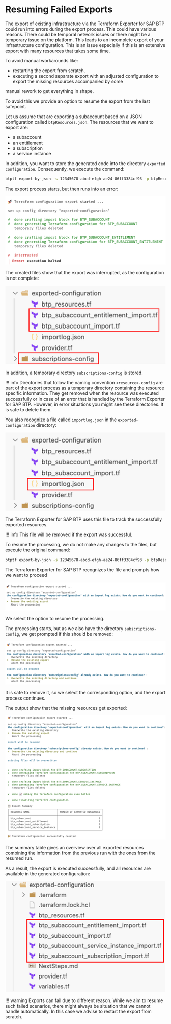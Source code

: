 # Resuming Failed Exports

The export of existing infrastructure via the Terraform Exporter for SAP BTP could run into errors during the export process. This could have various reasons. There could be temporal network issues or there might be a temporary issue on the platform.
This leads to an incomplete export of your infrastructure configuration. This is an issue especially if this is an extensive export with many resources that takes some time.

To avoid manual workarounds like:

- restarting the export from scratch.
- executing a second separate export with an adjusted configuration to export the missing resources accompanied by some

manual rework to get everything in shape.

To avoid this we provide an option to resume the export from the last safepoint.

Let us assume that are exporting a subaccount based on a JSON configuration called `btpResources.json`. The resources that we want to export are:

- a subaccount
- an entitlement
- a subscription
- a service instance

In addition, you want to store the generated code into the directory `exported configuration`. Consequently, we execute the command:

```bash
btptf export-by-json -s 12345678-abcd-efgh-ae24-86ff3384cf93 -p btpResources.json -c exported-configuration
```

The export process starts, but then runs into an error:

![Console Output of failed export run](img/export-failed.png)


The created files show that the export was interrupted, as the configuration is not complete:

![Created files after failed export run](img/incomplete-export-files.png)

In addition, a temporary directory `subscriptions-config` is stored.

!!! info
    Directories that follow the naming convention `<resource>-config` are part of the export process as a temporary directory containing the resource specific information. They get removed when the resource was executed successfully or in case of an error that is handled by the Terraform Exporter for SAP BTP. However, in error situations you might see these directories. It is safe to delete them.

You also recognize a file called `importlog.json` in the `exported-configuration` directory:

![File importlog.json as part of failed export run](img/incomplete-export-log.png)

The Terraform Exporter for SAP BTP uses this file to track the successfully exported resources.

!!! info
    This file will be removed if the export was successful.

To resume the processing, we do not make any changes to the files, but execute the original command:

```bash
btptf export-by-json -s 12345678-abcd-efgh-ae24-86ff3384cf93 -p btpResources.json -c exported-configuration
```

The Terraform Exporter for SAP BTP recognizes the file and prompts how we want to proceed

![Repeat export - prompt for resume based on log](img/resume-step1.png)

We select the option to resume the processing.

The processing starts, but as we also have the directory `subscriptions-config`, we get prompted if this should be removed:

![Repeat export - prompt for removing temporary directory](img/resume-step2.png)

It is safe to remove it, so we select the corresponding option, and the export process continues.

The output show that the missing resources get exported:

![Repeat export - console output after success](img/resumed-export-result.png)

The summary table gives an overview over all exported resources combining the information from the previous run with the ones from the resumed run.

As a result, the export is executed successfully, and all resources are available in the generated configuration:

![Repeat export - created files](img/resume-result-files.png)

!!! warning
    Exports can fail due to different reason. While we aim to resume such failed scenarios, there might always be situation that we cannot handle automatically. In this case we advise to restart the export from scratch.
